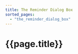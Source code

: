 ```yaml
---
title: The Reminder Dialog Box
sorted_pages:
  - "the_reminder_dialog_box"
---
```

# {{page.title}}
